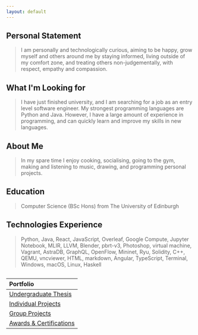 ```yaml
---
layout: default
---
```


<!-- [Link to another page](./another-page.html). -->


## Personal Statement

> I am personally and technologically curious, aiming to be happy, grow myself and
others around me by staying informed, living outside of my comfort zone, and treating
others non-judgementally, with respect, empathy and compassion.

## What I'm Looking for

> I have just finished university, and I am searching for a job as an entry level software engineer. My strongest programming languages are Python and Java. However, I have a large amount of experience in programming, and can quickly learn and improve my skills in new languages.

## About Me

> In my spare time I enjoy cooking, socialising, going to the gym, making and listening to music, drawing, and programming personal projects.

## Education

> Computer Science (BSc Hons) from The University of Edinburgh

## Technologies Experience

> Python, Java, React, JavaScript, Overleaf, Google Compute, Jupyter Notebook, MLIR, LLVM, Blender, pbrt-v3, Photoshop, virtual machine, Vagrant, AstraDB, GraphQL, OpenFlow, Mininet, Ryu, Solidity, C++, QEMU, vncviewer, HTML, markdown, Angular, TypeScript, Terminal, Windows, macOS, Linux, Haskell 

## 

| Portfolio                                                   |
|:------------------------------------------------------------|
| [Undergraduate Thesis](./undergraduate-thesis.html)         |
| [Individual Projects](./individual-projects.html)           | 
| [Group Projects](./group-projects.html)                     | 
| [Awards & Certifications](./awards-and-certifications.md)   |
